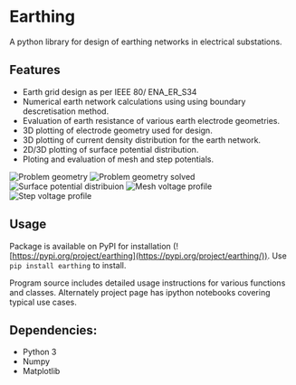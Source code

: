 # Earthing

A python library for design of earthing networks in electrical substations. 



## Features

* Earth grid design as per IEEE 80/ ENA_ER_S34
* Numerical earth network calculations using using boundary descretisation method.
* Evaluation of earth resistance of various earth electrode geometries.
* 3D plotting of electrode geometry used for design.
* 3D plotting of current density distribution for the earth network.
* 2D/3D plotting of surface potential distribution.
* Ploting and evaluation of mesh and step potentials.

![Problem geometry](https://github.com/manuvarkey/Earthing/raw/main/images/Figure_1.png)
![Problem geometry solved](https://github.com/manuvarkey/Earthing/raw/main/images/Figure_2.png)
![Surface potential distribuion](https://github.com/manuvarkey/Earthing/raw/main/images/Figure_3.png)
![Mesh voltage profile](https://github.com/manuvarkey/Earthing/raw/main/images/Figure_4.png)
![Step voltage profile](https://github.com/manuvarkey/Earthing/raw/main/images/Figure_5.png)


## Usage

Package is available on PyPI for installation (![https://pypi.org/project/earthing](https://pypi.org/project/earthing/)). Use `pip install earthing` to install.

Program source includes detailed usage instructions for various functions and classes. Alternately project page has ipython notebooks covering typical use cases. 


## Dependencies:

* Python 3
* Numpy
* Matplotlib

